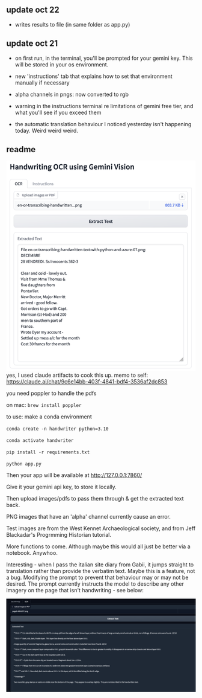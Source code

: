 ## update oct 22
- writes results to file (in same folder as app.py)

## update oct 21

- on first run, in the terminal, you'll be prompted for your gemini key. This will be stored in your os environment. 
- new 'instructions' tab that explains how to set that environment manually if necessary
- alpha channels in pngs: now converted to rgb
- warning in the instructions terminal re limitations of gemini free tier, and what you'll see if you exceed them

- the automatic translation behaviour I noticed yesterday isn't happening today. Weird weird weird.

## readme 

![](view.png)
yes, I used claude artifacts to cook this up. 
memo to self: https://claude.ai/chat/9c6e14bb-403f-4841-bdf4-3536af2dc853 

you need poppler to handle the pdfs

on mac: `brew install poppler`

to use: make a conda environment

`conda create -n handwriter python=3.10`

`conda activate handwriter`

`pip install -r requirements.txt`

`python app.py`

Then your app will be available at http://127.0.0.1:7860/

Give it your gemini api key, to store it locally.

Then upload images/pdfs to pass them through & get the extracted text back.

PNG images that have an 'alpha' channel currently cause an error.

Test images are from the West Kennet Archaeological society, and from Jeff Blackadar's Progrmming Historian tutorial.

More functions to come. Although maybe this would all just be better via a notebook. Anywhoo.

Interesting - when I pass the italian site diary from Gabii, it jumps straight to translation rather than provide the verbatim text. Maybe this is a feature, not a bug. Modifying the prompt to prevent that behaviour may or may not be desired. The prompt currently instructs the model to describe any other imagery on the page that isn't handwriting - see below:

![](view2.png)

